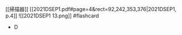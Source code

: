 [[掃描器]]
[[2021DSEP1.pdf#page=4&rect=92,242,353,376|2021DSEP1, p.4]]
![[2021DSEP1 13.png]] #flashcard 
- D
<!--ID: 1730727373166-->


